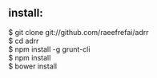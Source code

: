 install: <br/>
--------------------------------------------

$ git clone git://github.com/raeefrefai/adrr <br/>
$ cd adrr <br/>
$ npm install -g grunt-cli <br>
$ npm install <br/>
$ bower install <br/>
